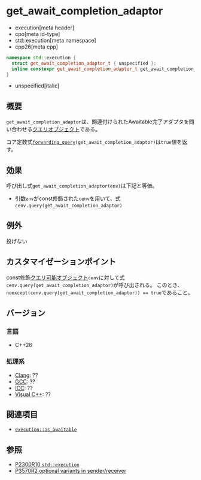 # get_await_completion_adaptor
* execution[meta header]
* cpo[meta id-type]
* std::execution[meta namespace]
* cpp26[meta cpp]

```cpp
namespace std::execution {
  struct get_await_completion_adaptor_t { unspecified };
  inline constexpr get_await_completion_adaptor_t get_await_completion_adaptor{};
}
```
* unspecified[italic]

## 概要
`get_await_completion_adaptor`は、関連付けられたAwaitable完了アダプタを問い合わせる[クエリオブジェクト](../queryable.md)である。

コア定数式[`forwarding_query`](../forwarding_query.md)`(get_await_completion_adaptor)`は`true`値を返す。


## 効果
呼び出し式`get_await_completion_adaptor(env)`は下記と等価。

- 引数`env`がconst修飾された`cenv`を用いて、式`cenv.query(get_await_completion_adaptor)`


## 例外
投げない


## カスタマイゼーションポイント
const修飾[クエリ可能オブジェクト](../queryable.md)`cenv`に対して式`cenv.query(get_await_completion_adaptor)`が呼び出される。
このとき、`noexcept(cenv.query(get_await_completion_adaptor)) == true`であること。


## バージョン
### 言語
- C++26

### 処理系
- [Clang](/implementation.md#clang): ??
- [GCC](/implementation.md#gcc): ??
- [ICC](/implementation.md#icc): ??
- [Visual C++](/implementation.md#visual_cpp): ??


## 関連項目
- [`execution::as_awaitable`](as_awaitable.md)


## 参照
- [P2300R10 `std::execution`](https://www.open-std.org/jtc1/sc22/wg21/docs/papers/2024/p2300r10.html)
- [P3570R2 optional variants in sender/receiver](https://open-std.org/jtc1/sc22/wg21/docs/papers/2025/p3570r2.html)
